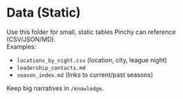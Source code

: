# Data (Static)

Use this folder for small, static tables Pinchy can reference (CSV/JSON/MD).  
Examples:
- `locations_by_night.csv` (location, city, league night)
- `leadership_contacts.md`
- `season_index.md` (links to current/past seasons)

Keep big narratives in `/knowledge`.